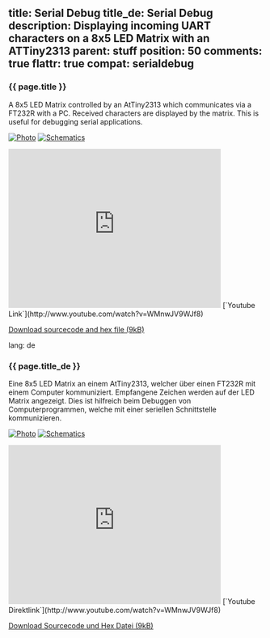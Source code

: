 title: Serial Debug
title_de: Serial Debug
description: Displaying incoming UART characters on a 8x5 LED Matrix with an ATTiny2313
parent: stuff
position: 50
comments: true
flattr: true
compat: serialdebug
---

### {{ page.title }}

A 8x5 LED Matrix controlled by an AtTiny2313 which communicates via a FT232R with a PC. Received characters are displayed by the matrix. This is useful for debugging serial applications.

[![Photo][1]][2]
[![Schematics][3]][4]

<iframe width="420" height="315" src="http://www.youtube.com/embed/WMnwJV9WJf8" frameborder="0" allowfullscreen></iframe>
[`Youtube Link`](http://www.youtube.com/watch?v=WMnwJV9WJf8)

[Download sourcecode and hex file (9kB)][5]

 [1]: img/serialdebug_small.jpg
 [2]: img/serialdebug.jpg
 [3]: img/serialdebug_sch_small.jpg
 [4]: img/serialdebug_sch.jpg
 [5]: files/SerialDebug.zip

lang: de

### {{ page.title_de }}

Eine 8x5 LED Matrix an einem AtTiny2313, welcher über einen FT232R mit einem Computer kommuniziert. Empfangene Zeichen werden auf der LED Matrix angezeigt. Dies ist hilfreich beim Debuggen von Computerprogrammen, welche mit einer seriellen Schnittstelle kommunizieren.

[![Photo][1]][2]
[![Schematics][3]][4]

<iframe width="420" height="315" src="http://www.youtube.com/embed/WMnwJV9WJf8" frameborder="0" allowfullscreen></iframe>
[`Youtube Direktlink`](http://www.youtube.com/watch?v=WMnwJV9WJf8)

[Download Sourcecode und Hex Datei (9kB)][5]

 [1]: img/serialdebug_small.jpg
 [2]: img/serialdebug.jpg
 [3]: img/serialdebug_sch_small.jpg
 [4]: img/serialdebug_sch.jpg
 [5]: files/SerialDebug.zip
